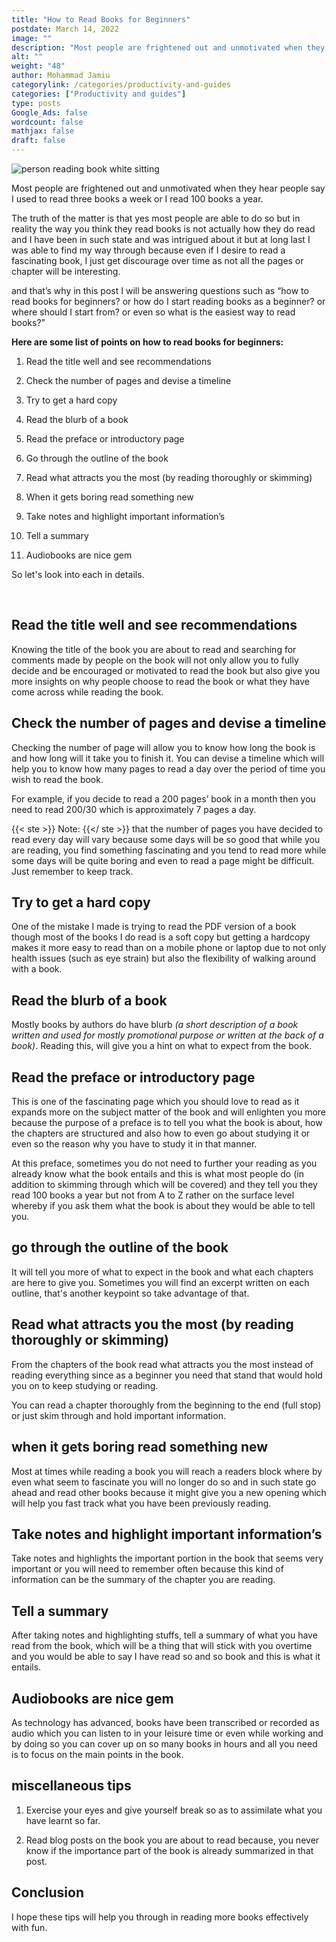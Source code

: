 ```yaml
---
title: "How to Read Books for Beginners"
postdate: March 14, 2022
image: ""
description: "Most people are frightened out and unmotivated when they hear people say I used to read three books a week or I read 100 books a year. With the point that is shared in this post, reading a book will become fun."
alt: ""
weight: "48"
author: Mohammad Jamiu
categorylink: /categories/productivity-and-guides
categories: ["Productivity and guides"]
type: posts
Google_Ads: false
wordcount: false
mathjax: false
draft: false
---
```


<img class="YVj9w" alt="person reading book white sitting" sizes="(min-width: 1335px) 416px, (min-width: 992px) calc(calc(100vw - 72px) / 3), (min-width: 768px) calc(calc(100vw - 48px) / 2), 100vw" srcset="https://images.unsplash.com/photo-1499257398700-43669759a540?ixlib=rb-1.2.1&amp;ixid=MnwxMjA3fDB8MHxzZWFyY2h8NXx8cmVhZCUyMGJvb2t8ZW58MHx8MHx8&amp;auto=format&amp;fit=crop&amp;w=100&amp;q=60 100w, https://images.unsplash.com/photo-1499257398700-43669759a540?ixlib=rb-1.2.1&amp;ixid=MnwxMjA3fDB8MHxzZWFyY2h8NXx8cmVhZCUyMGJvb2t8ZW58MHx8MHx8&amp;auto=format&amp;fit=crop&amp;w=200&amp;q=60 200w, https://images.unsplash.com/photo-1499257398700-43669759a540?ixlib=rb-1.2.1&amp;ixid=MnwxMjA3fDB8MHxzZWFyY2h8NXx8cmVhZCUyMGJvb2t8ZW58MHx8MHx8&amp;auto=format&amp;fit=crop&amp;w=300&amp;q=60 300w, https://images.unsplash.com/photo-1499257398700-43669759a540?ixlib=rb-1.2.1&amp;ixid=MnwxMjA3fDB8MHxzZWFyY2h8NXx8cmVhZCUyMGJvb2t8ZW58MHx8MHx8&amp;auto=format&amp;fit=crop&amp;w=400&amp;q=60 400w, https://images.unsplash.com/photo-1499257398700-43669759a540?ixlib=rb-1.2.1&amp;ixid=MnwxMjA3fDB8MHxzZWFyY2h8NXx8cmVhZCUyMGJvb2t8ZW58MHx8MHx8&amp;auto=format&amp;fit=crop&amp;w=500&amp;q=60 500w, https://images.unsplash.com/photo-1499257398700-43669759a540?ixlib=rb-1.2.1&amp;ixid=MnwxMjA3fDB8MHxzZWFyY2h8NXx8cmVhZCUyMGJvb2t8ZW58MHx8MHx8&amp;auto=format&amp;fit=crop&amp;w=600&amp;q=60 600w, https://images.unsplash.com/photo-1499257398700-43669759a540?ixlib=rb-1.2.1&amp;ixid=MnwxMjA3fDB8MHxzZWFyY2h8NXx8cmVhZCUyMGJvb2t8ZW58MHx8MHx8&amp;auto=format&amp;fit=crop&amp;w=700&amp;q=60 700w, https://images.unsplash.com/photo-1499257398700-43669759a540?ixlib=rb-1.2.1&amp;ixid=MnwxMjA3fDB8MHxzZWFyY2h8NXx8cmVhZCUyMGJvb2t8ZW58MHx8MHx8&amp;auto=format&amp;fit=crop&amp;w=800&amp;q=60 800w, https://images.unsplash.com/photo-1499257398700-43669759a540?ixlib=rb-1.2.1&amp;ixid=MnwxMjA3fDB8MHxzZWFyY2h8NXx8cmVhZCUyMGJvb2t8ZW58MHx8MHx8&amp;auto=format&amp;fit=crop&amp;w=900&amp;q=60 900w, https://images.unsplash.com/photo-1499257398700-43669759a540?ixlib=rb-1.2.1&amp;ixid=MnwxMjA3fDB8MHxzZWFyY2h8NXx8cmVhZCUyMGJvb2t8ZW58MHx8MHx8&amp;auto=format&amp;fit=crop&amp;w=1000&amp;q=60 1000w, https://images.unsplash.com/photo-1499257398700-43669759a540?ixlib=rb-1.2.1&amp;ixid=MnwxMjA3fDB8MHxzZWFyY2h8NXx8cmVhZCUyMGJvb2t8ZW58MHx8MHx8&amp;auto=format&amp;fit=crop&amp;w=1100&amp;q=60 1100w, https://images.unsplash.com/photo-1499257398700-43669759a540?ixlib=rb-1.2.1&amp;ixid=MnwxMjA3fDB8MHxzZWFyY2h8NXx8cmVhZCUyMGJvb2t8ZW58MHx8MHx8&amp;auto=format&amp;fit=crop&amp;w=1200&amp;q=60 1200w, https://images.unsplash.com/photo-1499257398700-43669759a540?ixlib=rb-1.2.1&amp;ixid=MnwxMjA3fDB8MHxzZWFyY2h8NXx8cmVhZCUyMGJvb2t8ZW58MHx8MHx8&amp;auto=format&amp;fit=crop&amp;w=1296&amp;q=60 1296w, https://images.unsplash.com/photo-1499257398700-43669759a540?ixlib=rb-1.2.1&amp;ixid=MnwxMjA3fDB8MHxzZWFyY2h8NXx8cmVhZCUyMGJvb2t8ZW58MHx8MHx8&amp;auto=format&amp;fit=crop&amp;w=1400&amp;q=60 1400w, https://images.unsplash.com/photo-1499257398700-43669759a540?ixlib=rb-1.2.1&amp;ixid=MnwxMjA3fDB8MHxzZWFyY2h8NXx8cmVhZCUyMGJvb2t8ZW58MHx8MHx8&amp;auto=format&amp;fit=crop&amp;w=1600&amp;q=60 1600w, https://images.unsplash.com/photo-1499257398700-43669759a540?ixlib=rb-1.2.1&amp;ixid=MnwxMjA3fDB8MHxzZWFyY2h8NXx8cmVhZCUyMGJvb2t8ZW58MHx8MHx8&amp;auto=format&amp;fit=crop&amp;w=1800&amp;q=60 1800w, https://images.unsplash.com/photo-1499257398700-43669759a540?ixlib=rb-1.2.1&amp;ixid=MnwxMjA3fDB8MHxzZWFyY2h8NXx8cmVhZCUyMGJvb2t8ZW58MHx8MHx8&amp;auto=format&amp;fit=crop&amp;w=2000&amp;q=60 2000w, https://images.unsplash.com/photo-1499257398700-43669759a540?ixlib=rb-1.2.1&amp;ixid=MnwxMjA3fDB8MHxzZWFyY2h8NXx8cmVhZCUyMGJvb2t8ZW58MHx8MHx8&amp;auto=format&amp;fit=crop&amp;w=2200&amp;q=60 2200w, https://images.unsplash.com/photo-1499257398700-43669759a540?ixlib=rb-1.2.1&amp;ixid=MnwxMjA3fDB8MHxzZWFyY2h8NXx8cmVhZCUyMGJvb2t8ZW58MHx8MHx8&amp;auto=format&amp;fit=crop&amp;w=2400&amp;q=60 2400w, https://images.unsplash.com/photo-1499257398700-43669759a540?ixlib=rb-1.2.1&amp;ixid=MnwxMjA3fDB8MHxzZWFyY2h8NXx8cmVhZCUyMGJvb2t8ZW58MHx8MHx8&amp;auto=format&amp;fit=crop&amp;w=2592&amp;q=60 2592w" src="https://images.unsplash.com/photo-1499257398700-43669759a540?ixlib=rb-1.2.1&amp;ixid=MnwxMjA3fDB8MHxzZWFyY2h8NXx8cmVhZCUyMGJvb2t8ZW58MHx8MHx8&amp;w=1000&amp;q=80" itemprop="thumbnailUrl" loading="lazy" data-test="photo-grid-multi-col-img">

Most people are frightened out and unmotivated when they hear people say I used to read three books a week or I read 100 books a year.

The truth of the matter is that yes most people are able to do so but in reality the way you think they read books is not actually how they do read and I have been in such state and was intrigued about it but at long last I was able to find my way through because even if I desire to read a fascinating book, I just get discourage over time as not all the pages or chapter will be interesting.

and that’s why in this post I will be answering questions such as “how to read books for beginners? or how do I start reading books as a beginner? or where should I start from? or even so what is the easiest way to read books?”

**Here are some list of points on how to read books for beginners:**

1. Read the title well and see recommendations

2. Check the number of pages and devise a timeline

3. Try to get a hard copy

4. Read the blurb of a book

5. Read the preface or introductory page

6. Go through the outline of the book

7. Read what attracts you the most (by reading thoroughly or skimming)

8. When it gets boring read something new

9. Take notes and highlight important information’s

10. Tell a summary

11. Audiobooks are nice gem

So let's look into each in details.

</br>

## Read the title well and see recommendations

Knowing the title of the book you are about to read and searching for comments made by people on the book will not only allow you to fully decide and be encouraged or motivated to read the book but also give you more insights on why people choose to read the book or what they have come across while reading the book.

## Check the number of pages and devise a timeline

Checking the number of page will allow you to know how long the book is and how long will it take you to finish it. You can devise a timeline which will help you to know how many pages to read a day over the period of time you wish to read the book.

For example, if you decide to read a 200 pages’ book in a month then you need to read 200/30 which is approximately 7 pages a day.

{{< ste >}} Note: {{</ ste >}} that the number of pages you have decided to read every day will vary because some days will be so good that while you are reading, you find something fascinating and you tend to read more while some days will be quite boring and even to read a page might be difficult. Just remember to keep track.

## Try to get a hard copy

One of the mistake I made is trying to read the PDF version of a book though most of the books I do read is a soft copy but getting a hardcopy makes it more easy to read than on a mobile phone or laptop due to not only health issues (such as eye strain) but also the flexibility of walking around with a book.

## Read the blurb of a book

Mostly books by authors do have blurb _(a short description of a book written and used for mostly promotional purpose or written at the back of a book)_.
Reading this, will give you a hint on what to expect from the book.

## Read the preface or introductory page

This is one of the fascinating page which you should love to read as it expands more on the subject matter of the book and will enlighten you more because the purpose of a preface is to tell you what the book is about, how the chapters are structured and also how to even go about studying it or even so the reason why you have to study it in that manner.

At this preface, sometimes you do not need to further your reading as you already know what the book entails and this is what most people do (in addition to skimming through which will be covered) and they tell you they read 100 books a year but not from A to Z rather on the surface level whereby if you ask them what the book is about they would be able to tell you.

## go through the outline of the book

It will tell you more of what to expect in the book and what each chapters are here to give you. Sometimes you will find an excerpt written on each outline, that's another keypoint so take advantage of that.

## Read what attracts you the most (by reading thoroughly or skimming)

From the chapters of the book read what attracts you the most instead of reading everything since as a beginner you need that stand that would hold you on to keep studying or reading.

You can read a chapter thoroughly from the beginning to the end (full stop) or just skim through and hold important information.

## when it gets boring read something new

Most at times while reading a book you will reach a readers block where by even what seem to fascinate you will no longer do so and in such state go ahead and read other books because it might give you a new opening which will help you fast track what you have been previously reading.

## Take notes and highlight important information’s

Take notes and highlights the important portion in the book that seems very important or you will need to remember often because this kind of information can be the summary of the chapter you are reading.

## Tell a summary

After taking notes and highlighting stuffs, tell a summary of what you have read from the book, which will be a thing that will stick with you overtime and you would be able to say I have read so and so book and this is what it entails.

## Audiobooks are nice gem

As technology has advanced, books have been transcribed or recorded as audio which you can listen to in your leisure time or even while working and by doing so you can cover up on so many books in hours and all you need is to focus on the main points in the book.

## miscellaneous tips

1. Exercise your eyes and give yourself break so as to assimilate what you have learnt so far.

2. Read blog posts on the book you are about to read because, you never know if the importance part of the book is already summarized in that post.

## Conclusion

I hope these tips will help you through in reading more books effectively with fun.
